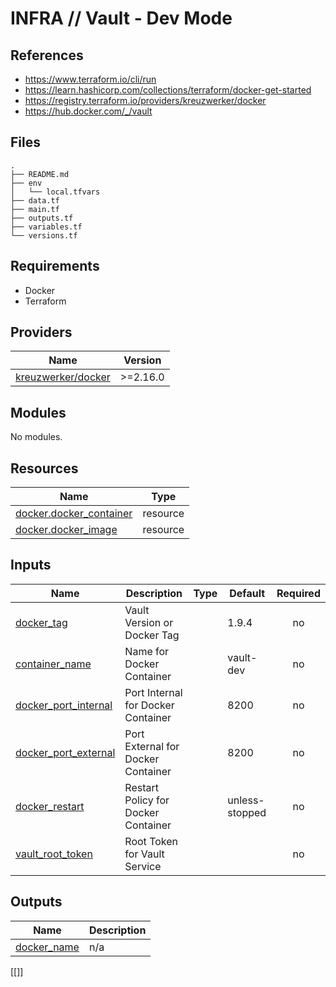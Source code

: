 # INFRA // Vault - Dev Mode

## References

- https://www.terraform.io/cli/run
- https://learn.hashicorp.com/collections/terraform/docker-get-started
- https://registry.terraform.io/providers/kreuzwerker/docker
- https://hub.docker.com/_/vault

## Files

```
.
├── README.md
├── env
│   └── local.tfvars
├── data.tf
├── main.tf
├── outputs.tf
├── variables.tf
└── versions.tf
```

## Requirements

- Docker
- Terraform

## Providers

| Name | Version |
|------|---------|
| <a name="docker"></a> [kreuzwerker/docker](https://registry.terraform.io/providers/kreuzwerker/docker) | >=2.16.0 |

## Modules

No modules.

## Resources

| Name | Type |
|------|------|
| [docker.docker_container](https://registry.terraform.io/providers/kreuzwerker/docker/latest/docs/resources/container) | resource |
| [docker.docker_image](https://registry.terraform.io/providers/kreuzwerker/docker/latest/docs/resources/image) | resource |

## Inputs

| Name | Description | Type | Default | Required |
|------|-------------|------|---------|:--------:|
| <a name="docker_tag"></a> [docker_tag](#) | Vault Version or Docker Tag |  | 1.9.4 | no |
| <a name="container_name"></a> [container_name](#) | Name for Docker Container |  | vault-dev | no |
| <a name="docker_port_internal"></a> [docker_port_internal](#) | Port Internal for Docker Container |  | 8200 | no |
| <a name="docker_port_external"></a> [docker_port_external](#) | Port External for Docker Container |  | 8200 | no |
| <a name="docker_restart"></a> [docker_restart](#) | Restart Policy for Docker Container |  | unless-stopped | no |
| <a name="vault_root_token"></a> [vault_root_token](#) | Root Token for Vault Service |  |  | no |

## Outputs

| Name | Description |
|------|-------------|
| <a name="docker_name"></a> [docker_name](#) | n/a |

[[]]